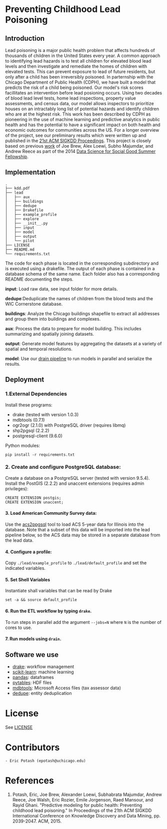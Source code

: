 Preventing Childhood Lead Poisoning
====

## Introduction

Lead poisoning is a major public health problem that affects hundreds of thousands of children in the United States every
year. A common approach to identifying lead hazards is to test all children for elevated blood lead levels and then investigate
and remediate the homes of children with elevated tests. This can prevent exposure to lead of future residents,
but only after a child has been irreversibly poisoned. In parternship with the Chicago Department of Public
Health (CDPH),  we have built a model that predicts the risk of a child being poisoned. Our model's risk scores facillitates
an intervention before lead posioning occurs. Using two decades of blood lead level tests, home lead inspections, property value assessments,
and census data, our model allows inspectors to prioritize houses on an intractably long list of potential hazards
and identify children who are at the highest risk. This work has been described by CDPH as pioneering in the use
of machine learning and predictive analytics in public health and has the potential to have a significant impact on both
health and economic outcomes for communities across the US. For a longer overview of the project, see our preliminary results which were written up and
published in the [21st ACM SIGKDD Proceedings](https://github.com/dssg/lead-public/raw/master/kdd.pdf). This project is closely based on previous
[work](https://dssg.uchicago.edu/project/predictive-analytics-to-prevent-lead-poisoning-in-children/) of Joe Brew, Alex Loewi, Subho Majumdar, and Andrew Reece
as part of the 2014 [Data Science for Social Good Summer Fellowship](http://dssg.uchicago.edu).

## Implementation

```
.
├── kdd.pdf
├── lead
│   ├── aux
│   ├── buildings
│   ├── dedupe
│   ├── Drakefile
│   ├── example_profile
│   ├── explore
│   ├── __init__.py
│   ├── input
│   ├── model
│   ├── output
│   └── pilot
├── LICENSE
├── README.md
└── requirements.txt
```
The code for each phase is located in the corresponding subdirectory and is executed using a drakefile.
The output of each phase is contained in a database schema of the same name. Each folder also has a
corresponding README documenting the steps.

**input**: Load raw data, see input folder for more details.

**dedupe**:Deduplicate the names of children from the blood tests and the WIC Cornerstone database.

**buildings**: Analyze the Chicago buildings shapefile to extract all addresses and group them into buildings and complexes.

**aux**: Process the data to prepare for model building. This includes summarizing and spatially joining datasets.

**output**: Generate model features by aggregating the datasets at a variety of spatial and temporal resolutions.

**model**: Use our [drain pipeline](https://github.com/dssg/drain/) to run models in parallel and serialize the results.


## Deployment

### 1.External Dependencies
Install these programs:
- drake (tested with version 1.0.3)
- mdbtools (0.7.1)
- ogr2ogr (2.1.0) with PostgreSQL driver (requires libmq)
- shp2pgsql (2.2.2)
- postgresql-client (9.6.0)

Python modules:
```
pip install -r requirements.txt
```


### 2. Create and configure PostgreSQL database:
Create a database on a PostgreSQL server (tested with version 9.5.4).
Install the PostGIS (2.2.2) and unaccent extensions (requires admin privileges):
```
CREATE EXTENSION postgis;
CREATE EXTENSION unaccent;
```

#### 3. Load American Community Survey data:
Use the [acs2ppgsql](https://github.com/dssg/acs2pgsql) tool to load ACS 5-year data for Illinois into the database.
Note that a subset of this data will be imported into the lead pipeline below, so the ACS data may be stored in a separate database from the lead data.

#### 4. Configure a profile:
Copy `./lead/example_profile` to `./lead/default_profile` and set the indicated variables.


#### 5. Set Shell Variables
Instantiate shall variables that can be read by Drake
```
set -a && source default_profile
```


#### 6. Run the ETL workflow by typing `drake`.
To run steps in parallel add the argument `--jobs=N` where `N` is the number of cores to use.

#### 7. Run models using `drain`.

## Software we use
  - [drake](https://github.com/Factual/drake): workflow management
  - [scikit-learn](http://scikit-learn.org/): machine learning
  - [pandas](http://pandas.pydata.org/): dataframes
  - [pytables](http://www.pytables.org/): HDF files
  - [mdbtools](https://github.com/brianb/mdbtools): Microsoft Access files (tax assessor data)
  - [dedupe](https://github.com/datamade/dedupe): entity deduplication


# License

See [LICENSE](https://raw.githubusercontent.com/dssg/public-lead/master/LICENSE)

# Contributors
    - Eric Potash (epotash@uchicago.edu)

# References
 1. Potash, Eric, Joe Brew, Alexander Loewi, Subhabrata Majumdar, Andrew Reece, Joe Walsh, Eric Rozier, Emile Jorgenson, Raed Mansour, and Rayid Ghani. "Predictive modeling for public health: Preventing childhood lead poisoning." In Proceedings of the 21th ACM SIGKDD International Conference on Knowledge Discovery and Data Mining, pp. 2039-2047. ACM, 2015.
